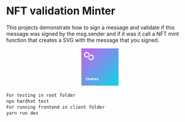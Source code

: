 # NFT validation Minter

This projects demonstrate how to sign a message and validate if this message was signed by the msg.sender and if it was it call a NFT mint function that creates a SVG with the message that you signed.

<div align="center"  width="140" height="112.43">
    <img src="./example.svg" width="100" height="100" alt="example" />
</div>

```shell
For testing in root folder
npx hardhat test
For running frontend in client folder
yarn run dev
```
